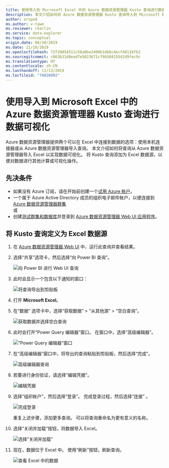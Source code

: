 ```yaml
---
title: 使用导入到 Microsoft Excel 中的 Azure 数据资源管理器 Kusto 查询进行数据可视化
description: 本文介绍如何将 Azure 数据资源管理器 Kusto 查询导入到 Microsoft Excel 中。
author: orspod
ms.author: v-tawe
ms.reviewer: rkarlin
ms.service: data-explorer
ms.topic: conceptual
origin.date: 08/30/2019
ms.date: 11/18/2019
ms.openlocfilehash: 72f20054511c58a0be2490b1db6c4ecf4811bfb2
ms.sourcegitcommit: c863b31d8ead7e5023671cf9b58415542d9fec9c
ms.translationtype: HT
ms.contentlocale: zh-CN
ms.lasthandoff: 11/13/2019
ms.locfileid: "74020892"
---
```

# <a name="visualize-data-using-an-azure-data-explorer-kusto-query-imported-into-microsoft-excel"></a>使用导入到 Microsoft Excel 中的 Azure 数据资源管理器 Kusto 查询进行数据可视化

Azure 数据资源管理器提供两个可以在 Excel 中连接到数据的选项：使用本机连接器或从 Azure 数据资源管理器导入查询。 本文介绍如何将查询从 Azure 数据资源管理器导入 Excel 以实现数据可视化。 将 Kusto 查询添加为 Excel 数据源，以便对数据进行其他计算或可视化操作。

## <a name="prerequisites"></a>先决条件

* 如果没有 Azure 订阅，请在开始前创建一个[试用 Azure 帐户](https://www.azure.cn/pricing/1rmb-trial/)。
* 一个属于 Azure Active Directory 成员的组织电子邮件帐户，以便连接到 [Azure 数据资源管理器群集](https://dataexplorer.azure.cn/clusters/help/databases/Samples) 
<br>或</br>
* 创建[测试群集和数据库](create-cluster-database-portal.md)并登录到 [Azure 数据资源管理器 Web UI 应用程序](https://dataexplorer.azure.cn/)。

## <a name="define-kusto-query-as-an-excel-data-source"></a>将 Kusto 查询定义为 Excel 数据源

1. 在 [Azure 数据资源管理器 Web UI](https://dataexplorer.azure.cn/clusters/help/databases/Samples) 中，运行此查询并查看结果。

1. 选择“共享”选项卡，然后选择“向 Power BI 查询”。  

    ![向 Power BI 进行 Web UI 查询](media/excel-blank-query/web-ui-query-to-powerbi.png)

1. 此时会显示一个包含以下通知的窗口：

    ![将查询导出到剪贴板](media/excel-blank-query/query-exported-to-clipboard.png)

1. 打开 **Microsoft Excel**。

1. 在“数据”  选项卡中，选择“获取数据”   > “从其他源”   >   “空白查询”。

    ![获取数据并选择空白查询](media/excel-blank-query/get-data-blank-query.png)

1. 此时会打开“Power Query 编辑器”窗口。  在窗口中，选择“高级编辑器”。 

    ![“Power Query 编辑器”窗口](media/excel-blank-query/power-query-editor.png)

1. 在“高级编辑器”窗口中，将导出的查询粘贴到剪贴板，然后选择“完成”。  

    ![高级编辑器查询](media/excel-blank-query/advanced-editor-query.png)    

1. 若要进行身份验证，请选择“编辑凭据”。 

    ![编辑凭据](media/excel-blank-query/edit-credentials.png)

1. 选择“组织帐户”，然后选择“登录”。   完成登录过程，然后选择“连接”  。

    ![完成登录](media/excel-blank-query/complete-sign-in.png)

    重复上述步骤，添加更多查询。 可以将查询重命名为更有意义的名称。

1. 选择“关闭并加载”按钮，将数据导入 Excel。 

    ![选择“关闭并加载”](media/excel-blank-query/close-and-load.png)

1. 现在，数据位于 Excel 中。 使用“刷新”按钮，刷新查询。 

    ![查看 Excel 中的数据](media/excel-blank-query/data-in-excel.png)